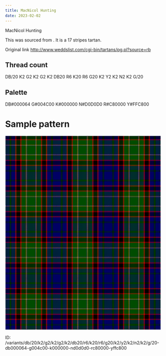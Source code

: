 ```yaml
---
title: MacNicol Hunting
date: 2023-02-02
---
```

MacNicol Hunting

This was sourced from <no value>.  It is a 17 stripes tartan.

Original link http://www.weddslist.com/cgi-bin/tartans/pg.pl?source=rb

## Thread count
DB/20 K2 G2 K2 G2 K2 DB20 R6 K20 R6 G20 K2 Y2 K2 N2 K2 G/20

## Palette
DB#000064 G#004C00 K#000000 N#D0D0D0 R#C80000 Y#FFC800

# Sample pattern

![Tartan detail](tartan.png "DB/20 K2 G2 K2 G2 K2 DB20 R6 K20 R6 G20 K2 Y2 K2 N2 K2 G/20 tartan")

ID: /variants/db/20/k2/g2/k2/g2/k2/db20/r6/k20/r6/g20/k2/y2/k2/n2/k2/g/20-db000064-g004c00-k000000-nd0d0d0-rc80000-yffc800